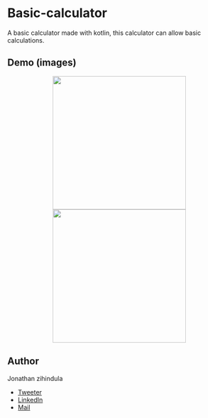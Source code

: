# Basic-calculator

A basic calculator made with kotlin, this calculator can allow basic calculations.

## Demo (images)

<p align="center">
<img src="https://user-images.githubusercontent.com/79799120/209962781-42f0e4a3-7857-4ebb-b38d-1b1d44e65507.png" width="300">
<img src="https://user-images.githubusercontent.com/79799120/209962415-42273da9-ce87-4603-b8c4-49c76c346308.png" width="300">
</p>

## Author
Jonathan zihindula 
- [Tweeter](https://twitter.com/JonathanZihind4)
- [LinkedIn](https://www.linkedin.com/in/jonathan-z-0a40ab209/)
- [Mail](jonathanzihindula95@gmail.com)
